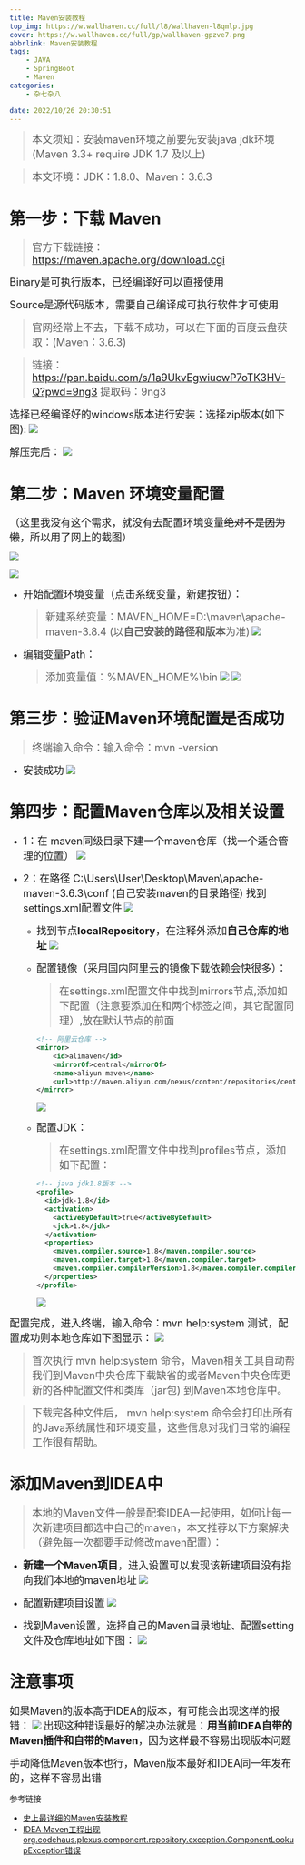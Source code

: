 ```yaml
---
title: Maven安装教程
top_img: https://w.wallhaven.cc/full/l8/wallhaven-l8qmlp.jpg
cover: https://w.wallhaven.cc/full/gp/wallhaven-gpzve7.png
abbrlink: Maven安装教程
tags:
    - JAVA
    - SpringBoot
    - Maven
categories:
    - 杂七杂八

date: 2022/10/26 20:30:51 
---
```


><font size=4>本文须知：安装maven环境之前要先安装java jdk环境 (Maven 3.3+ require JDK 1.7 及以上)</font> 

><font size=4>本文环境：JDK：1.8.0、Maven：3.6.3</font> 

# 第一步：下载 Maven
><font size=4>官方下载链接：https://maven.apache.org/download.cgi</font> 

<font size=4>Binary是可执行版本，已经编译好可以直接使用</font> 

<font size=4>Source是源代码版本，需要自己编译成可执行软件才可使用</font> 


><font size=4>官网经常上不去，下载不成功，可以在下面的百度云盘获取：(Maven：3.6.3)</font> 

><font size=4>链接：https://pan.baidu.com/s/1a9UkvEgwiucwP7oTK3HV-Q?pwd=9ng3    提取码：9ng3</font> 


<font size=4>选择已经编译好的windows版本进行安装：选择zip版本(如下图):</font>
    ![](../../../img/posts_img/Maven安装教程/2022-10-26-20-55-22.png)

<font size=4>解压完后：</font>
    ![](../../../img/posts_img/Maven安装教程/2022-10-26-20-56-31.png)


# 第二步：Maven 环境变量配置
<font size=4>（这里我没有这个需求，就没有去配置环境变量~~绝对不是因为懒~~，所以用了网上的截图）</font>

![](../../../img/posts_img/Maven安装教程/2022-10-26-21-00-50.png)

![](../../../img/posts_img/Maven安装教程/2022-10-26-21-00-55.png)

- <font size=4>开始配置环境变量（点击系统变量，新建按钮）：</font>
  
    ><font size=4>新建系统变量：MAVEN_HOME=D:\\maven\\apache-maven-3.8.4 (以**自己安装的路径和版本**为准)</font>
    ![](../../../img/posts_img/Maven安装教程/2022-10-26-21-02-01.png)

- <font size=4>编辑变量Path：</font>
  
    ><font size=4>添加变量值：%MAVEN_HOME%\\bin</font>
    ![](../../../img/posts_img/Maven安装教程/2022-10-26-21-03-37.png)
    ![](../../../img/posts_img/Maven安装教程/2022-10-26-21-03-42.png)

# 第三步：验证Maven环境配置是否成功

> <font size=4>终端输入命令：输入命令：mvn -version</font>

- <font size=4>安装成功</font>
    ![](../../../img/posts_img/Maven安装教程/2022-10-26-21-07-03.png)



# 第四步：配置Maven仓库以及相关设置

- <font size=4>1：在 maven同级目录下建一个maven仓库（找一个适合管理的位置）</font>
  ![](../../../img/posts_img/Maven安装教程/2022-10-26-21-11-04.png)

- <font size=4>2：在路径 C:\\Users\\User\\Desktop\\Maven\\apache-maven-3.6.3\\conf (自己安装maven的目录路径) 找到 settings.xml配置文件</font>
  ![](../../../img/posts_img/Maven安装教程/2022-10-26-21-14-39.png)
  - <font size=4>找到节点**localRepository**，在注释外添加**自己仓库的地址**</font>
    ![](../../../img/posts_img/Maven安装教程/2022-10-26-21-16-02.png)

  - <font size=4>配置镜像（采用国内阿里云的镜像下载依赖会快很多）：</font>
  
    ><font size=4>在settings.xml配置文件中找到mirrors节点,添加如下配置（注意要添加在<mirrors>和</mirrors>两个标签之间，其它配置同理）,放在默认节点的前面</font>
    ~~~xml
    <!-- 阿里云仓库 -->
    <mirror>
        <id>alimaven</id>
        <mirrorOf>central</mirrorOf>
        <name>aliyun maven</name>
        <url>http://maven.aliyun.com/nexus/content/repositories/central/</url>
    </mirror>
    ~~~
    ![](../../../img/posts_img/Maven安装教程/2022-10-26-21-21-35.png)

  - <font size=4>配置JDK：</font>
  
    ><font size=4>在settings.xml配置文件中找到profiles节点，添加如下配置：</font>
    ~~~xml
    <!-- java jdk1.8版本 -->
    <profile>
      <id>jdk-1.8</id>
      <activation>
        <activeByDefault>true</activeByDefault>
        <jdk>1.8</jdk>
      </activation>
      <properties>
        <maven.compiler.source>1.8</maven.compiler.source>
        <maven.compiler.target>1.8</maven.compiler.target>        
        <maven.compiler.compilerVersion>1.8</maven.compiler.compilerVersion>
      </properties>
    </profile>
    ~~~
    ![](../../../img/posts_img/Maven安装教程/2022-10-26-21-32-06.png)
    
<font size=4>配置完成，进入终端，输入命令：mvn help:system 测试，配置成功则本地仓库如下图显示：</font>
![](../../../img/posts_img/Maven安装教程/2022-10-26-21-33-36.png)

><font size=4>首次执行 mvn help:system 命令，Maven相关工具自动帮我们到Maven中央仓库下载缺省的或者Maven中央仓库更新的各种配置文件和类库（jar包) 到Maven本地仓库中。</font>

><font size=4>下载完各种文件后， mvn help:system 命令会打印出所有的Java系统属性和环境变量，这些信息对我们日常的编程工作很有帮助。</font>

# 添加Maven到IDEA中

><font size=4>本地的Maven文件一般是配套IDEA一起使用，如何让每一次新建项目都选中自己的maven，本文推荐以下方案解决（避免每一次都要手动修改maven配置）：</font>

- <font size=4>**新建一个Maven项目**，进入设置可以发现该新建项目没有指向我们本地的maven地址</font>
  ![](../../../img/posts_img/Maven安装教程/2022-10-26-21-42-33.png)

- <font size=4>配置新建项目设置</font>
  ![](../../../img/posts_img/Maven安装教程/2022-10-26-21-44-37.png)

- <font size=4>找到Maven设置，选择自己的Maven目录地址、配置setting文件及仓库地址如下图：</font>
  ![](../../../img/posts_img/Maven安装教程/2022-10-26-21-49-43.png)



# 注意事项
<font size=4>如果Maven的版本高于IDEA的版本，有可能会出现这样的报错：</font>
    ![](../../../img/posts_img/Maven安装教程/2022-10-26-22-04-31.png)
<font size=4>出现这种错误最好的解决办法就是：**用当前IDEA自带的Maven插件和自带的Maven**，因为这样最不容易出现版本问题</font>

<font size=4>手动降低Maven版本也行，Maven版本最好和IDEA同一年发布的，这样不容易出错</font>

    


参考链接

- [史上最详细的Maven安装教程](https://blog.csdn.net/weixin_44080187/article/details/122933194)
- [IDEA Maven工程出现org.codehaus.plexus.component.repository.exception.ComponentLookupException错误](https://blog.csdn.net/xuruilll/article/details/125655668)